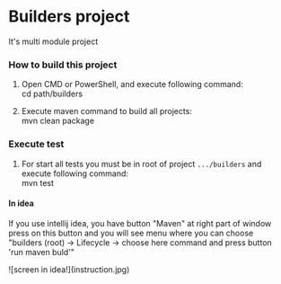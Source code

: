 # Builders project

It's multi module project

### How to build this project
1. Open CMD or PowerShell, and execute following command:<br>
        cd path/builders
   
2. Execute maven command to build all projects: <br>
        mvn clean package
   
### Execute test
1. For start all tests you must be in root of project `.../builders` 
   and execute following command: <br>
        mvn test   

#### In idea
<p>If you use intellij idea, you have button "Maven" at right part of window <br>
press on this button and you will see menu where you can choose <br>
"builders (root) -> Lifecycle -> choose here command and press button <br>
'run maven buld'"
</p>
![screen in idea!](instruction.jpg)
